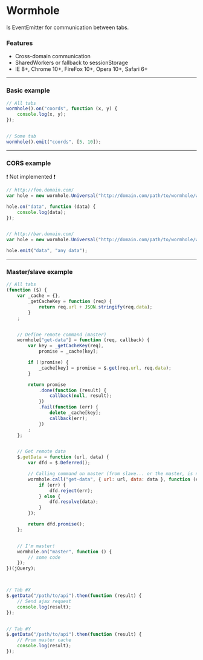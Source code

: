# Wormhole
Is EventEmitter for communication between tabs.


### Features
 * Cross-domain communication
 * SharedWorkers or fallback to sessionStorage
 * IE 8+, Chrome 10+, FireFox 10+, Opera 10+, Safari 6+


---


### Basic example

```js
// All tabs
wormhole().on("coords", function (x, y) {
	console.log(x, y);
});


// Some tab
wormhole().emit("coords", [5, 10]);
```

---


### CORS example
:exclamation: Not implemented :exclamation:

```js
// http://foo.domain.com/
var hole = new wormhole.Universal("http://domain.com/path/to/wormhole/wormhole.cors.html");

hole.on("data", function (data) {
	console.log(data);
});


// http://bar.domain.com/
var hole = new wormhole.Universal("http://domain.com/path/to/wormhole/wormhole.cors.html");

hole.emit("data", "any data");
```

---

### Master/slave example

```js
// All tabs
(function ($) {
	var _cache = {},
		_getCacheKey = function (req) {
			return req.url + JSON.stringify(req.data);
		}
	;


	// Define remote command (master)
	wormhole["get-data"] = function (req, callback) {
		var key = _getCacheKey(req),
			promise = _cache[key];

		if (!promise) {
			_cache[key] = promise = $.get(req.url, req.data);
		}

		return promise
			.done(function (result) {
				callback(null, result);
			})
			.fail(function (err) {
				delete _cache[key];
				callback(err);
			})
		;
	};


	// Get remote data
	$.getData = function (url, data) {
		var dfd = $.Deferred();

		// Calling command on master (from slave... or the master, is not important)
		wormhole.call("get-data", { url: url, data: data }, function (err, data) {
			if (err) {
				dfd.reject(err);
			} else {
				dfd.resolve(data);
			}
		});

		return dfd.promise();
	};


	// I'm master!
	wormhole.on("master", function () {
		// some code
	});
})(jQuery);



// Tab #X
$.getData("/path/to/api").then(function (result) {
	// Send ajax request
	console.log(result);
});


// Tab #Y
$.getData("/path/to/api").then(function (result) {
	// From master cache
	console.log(result);
});
```

